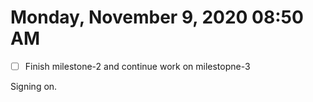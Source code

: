 # Monday, November  9, 2020 08:50 AM

- [ ] Finish milestone-2 and continue work on milestopne-3

Signing on.


